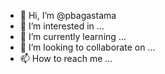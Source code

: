 - 👋 Hi, I’m @pbagastama
- 👀 I’m interested in ...
- 🌱 I’m currently learning ...
- 💞️ I’m looking to collaborate on ...
- 📫 How to reach me ...

<!---
pbagastama/pbagastama is a ✨ special ✨ repository because its `README.md` (this file) appears on your GitHub profile.
You can click the Preview link to take a look at your changes.
--->
